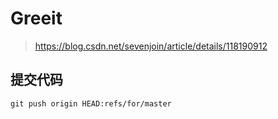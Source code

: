 # Greeit

> https://blog.csdn.net/sevenjoin/article/details/118190912



## 提交代码

`git push origin HEAD:refs/for/master`
